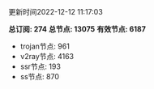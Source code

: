 更新时间2022-12-12 11:17:03

**总订阅: 274**
**总节点: 13075**
**有效节点: 6187**
- trojan节点: 961
- v2ray节点: 4163
- ssr节点: 193
- ss节点: 870
